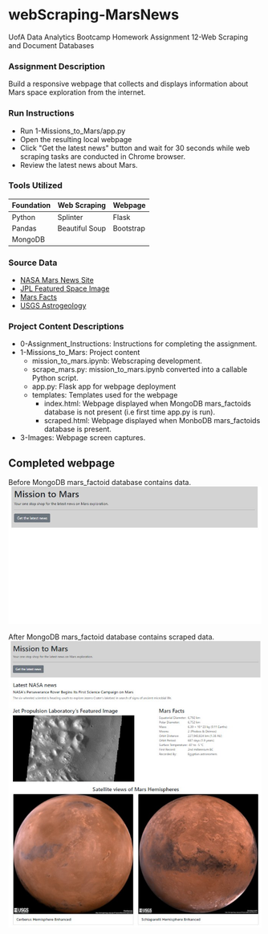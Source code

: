 # webScraping-MarsNews

UofA Data Analytics Bootcamp Homework Assignment 12-Web Scraping and Document Databases

### Assignment Description

Build a responsive webpage that collects and displays information about Mars space exploration from the internet.

### Run Instructions
* Run 1-Missions_to_Mars/app.py
* Open the resulting local webpage
* Click "Get the latest news" button and wait for 30 seconds while web scraping tasks are conducted in Chrome browser.
* Review the latest news about Mars.

### Tools Utilized
| Foundation | Web Scraping | Webpage |
|----------|----------|----------|
| Python | Splinter | Flask | 
| Pandas | Beautiful Soup | Bootstrap |
| MongoDB |

### Source Data
* [NASA Mars News Site](https://mars.nasa.gov/news/)
* [JPL Featured Space Image](https://data-class-jpl-space.s3.amazonaws.com/JPL_Space/index.html)
* [Mars Facts](https://space-facts.com/mars/)
* [USGS Astrogeology](https://astrogeology.usgs.gov/search/results?q=hemisphere+enhanced&k1=target&v1=Mars)

### Project Content Descriptions
* 0-Assignment_Instructions: Instructions for completing the assignment.
* 1-Missions_to_Mars: Project content
    * mission_to_mars.ipynb: Webscraping development.
    * scrape_mars.py: mission_to_mars.ipynb converted into a callable Python script.
    * app.py: Flask app for webpage deployment
    * templates: Templates used for the webpage
        * index.html: Webpage displayed when MongoDB mars_factoids database is not present (i.e first time app.py is run).
        * scraped.html: Webpage displayed when MonboDB mars_factoids database is present.
* 3-Images: Webpage screen captures.

## Completed webpage

Before MongoDB mars_factoid database contains data.
![index.html](3-Images/rendered_index_html.jpg)

After MongoDB mars_factoid database contains scraped data.
![scraped.html](3-Images/rendered_scraped_html.jpg)
